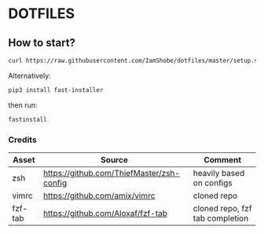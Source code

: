 DOTFILES
========

## How to start?

```bash
curl https://raw.githubusercontent.com/IamShobe/dotfiles/master/setup.sh | bash
```

Alternatively:

```bash
pip3 install fast-installer
```

then run:
```bash
fastinstall
```


### Credits

Asset   | Source                                    | Comment
----    | ----------------------------------------- | -------------------------
zsh     | https://github.com/ThiefMaster/zsh-config | heavily based on configs
vimrc   | https://github.com/amix/vimrc             | cloned repo
fzf-tab | https://github.com/Aloxaf/fzf-tab         | cloned repo, fzf tab completion
